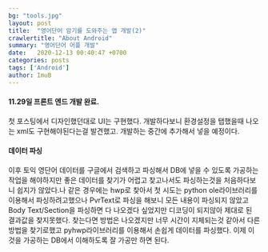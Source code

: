 ```yaml
---
bg: "tools.jpg"
layout: post
title:  "영어단어 암기를 도와주는 앱 개발(2)"
crawlertitle: "About Android"
summary: "영어단어 어플 개발"
date:   2020-12-13 00:40:47 +0700
categories: posts
tags: ['Android']
author: ImuB
---
```


#### 11.29일 프론트 엔드 개발 완료.

첫 포스팅에서 디자인했던대로 UI는 구현했다. 개발하다보니 환경설정을 탭했을때 나오는 xml도 구현해야된다는걸 발견했고. 개발하는 중간에 추가해서 넣을 예정이다.

#### 데이터 파싱

이후 토익 영단어 데이터를 구글에서 검색하고 파싱해서 DB에 넣을 수 있도록 가공하는 작업을 해야하지만 좋은 데이터를 찾기가 어렵고 찾고나서도 파싱하는것을 처음하다보니 쉽지가 않았다.나 같은 경우에는 hwp로 찾아서 첫 시도는 python ole라이브러리를 이용해서 파싱하려고했으나 PvrText로 파싱을 해보니 모든 내용이 파싱되지 않았고 Body Text/Section을 파싱하면 다 나오겠다 싶었지만 디코딩이 되지않아 제대로 된 결과값을 찾지못했다. 찾는다면 방법은 나오겠지만 너무 시간이 지체되는것 같아서 다른 방법을 찾기로했고 pyhwp라이브러리를 이용해서 손쉽게 데이터를 파싱했다. 이제 이것을 가공하는 DB에서 이해하도록 잘 가공만 하면 된다. 
